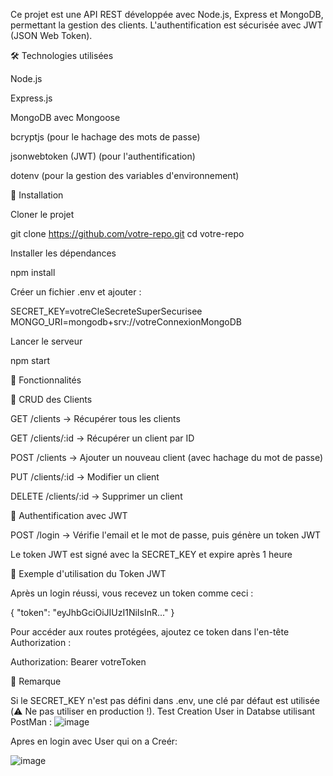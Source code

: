 Ce projet est une API REST développée avec Node.js, Express et MongoDB, permettant la gestion des clients. L'authentification est sécurisée avec JWT (JSON Web Token).

🛠 Technologies utilisées

Node.js

Express.js

MongoDB avec Mongoose

bcryptjs (pour le hachage des mots de passe)

jsonwebtoken (JWT) (pour l'authentification)

dotenv (pour la gestion des variables d'environnement)

📌 Installation

Cloner le projet

git clone https://github.com/votre-repo.git
cd votre-repo

Installer les dépendances

npm install

Créer un fichier .env et ajouter :

SECRET_KEY=votreCleSecreteSuperSecurisee
MONGO_URI=mongodb+srv://votreConnexionMongoDB

Lancer le serveur

npm start

📌 Fonctionnalités

🔹 CRUD des Clients

GET /clients → Récupérer tous les clients

GET /clients/:id → Récupérer un client par ID

POST /clients → Ajouter un nouveau client (avec hachage du mot de passe)

PUT /clients/:id → Modifier un client

DELETE /clients/:id → Supprimer un client

🔹 Authentification avec JWT

POST /login → Vérifie l'email et le mot de passe, puis génère un token JWT

Le token JWT est signé avec la SECRET_KEY et expire après 1 heure

📌 Exemple d'utilisation du Token JWT

Après un login réussi, vous recevez un token comme ceci :

{
    "token": "eyJhbGciOiJIUzI1NiIsInR..."
}

Pour accéder aux routes protégées, ajoutez ce token dans l'en-tête Authorization :

Authorization: Bearer votreToken

📌 Remarque

Si le SECRET_KEY n'est pas défini dans .env, une clé par défaut est utilisée (⚠️ Ne pas utiliser en production !).
Test Creation User in Databse utilisant PostMan :
![image](https://github.com/user-attachments/assets/dc94f6bd-7ede-424f-bede-72ec501fa415)

Apres en login avec User qui on a Creér:

![image](https://github.com/user-attachments/assets/8b4ed623-4f1e-4568-b8b2-e8eec7de433a)


